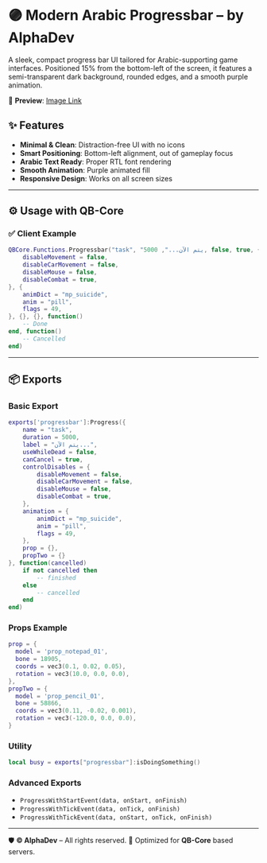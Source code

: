 # 🟣 Modern Arabic Progressbar – by AlphaDev

A sleek, compact progress bar UI tailored for Arabic-supporting game interfaces. Positioned 15% from the bottom-left of the screen, it features a semi-transparent dark background, rounded edges, and a smooth purple animation.

🔗 **Preview**: [Image Link](https://cdn.discordapp.com/attachments/1377513657738596503/1378240052273872997/image.png)

## ✨ Features

* **Minimal & Clean**: Distraction-free UI with no icons
* **Smart Positioning**: Bottom-left alignment, out of gameplay focus
* **Arabic Text Ready**: Proper RTL font rendering
* **Smooth Animation**: Purple animated fill
* **Responsive Design**: Works on all screen sizes

---

## ⚙️ Usage with QB-Core

### ✅ Client Example

```lua
QBCore.Functions.Progressbar("task", "يتم الآن...", 5000, false, true, {
    disableMovement = false,
    disableCarMovement = false,
    disableMouse = false,
    disableCombat = true,
}, {
    animDict = "mp_suicide",
    anim = "pill",
    flags = 49,
}, {}, {}, function()
    -- Done
end, function()
    -- Cancelled
end)
```

---

## 📦 Exports

### Basic Export

```lua
exports['progressbar']:Progress({
    name = "task",
    duration = 5000,
    label = "يتم الآن...",
    useWhileDead = false,
    canCancel = true,
    controlDisables = {
        disableMovement = false,
        disableCarMovement = false,
        disableMouse = false,
        disableCombat = true,
    },
    animation = {
        animDict = "mp_suicide",
        anim = "pill",
        flags = 49,
    },
    prop = {},
    propTwo = {}
}, function(cancelled)
    if not cancelled then
        -- finished
    else
        -- cancelled
    end
end)
```

### Props Example

```lua
prop = {
  model = 'prop_notepad_01',
  bone = 18905,
  coords = vec3(0.1, 0.02, 0.05),
  rotation = vec3(10.0, 0.0, 0.0),
},
propTwo = {
  model = 'prop_pencil_01',
  bone = 58866,
  coords = vec3(0.11, -0.02, 0.001),
  rotation = vec3(-120.0, 0.0, 0.0),
}
```

### Utility

```lua
local busy = exports["progressbar"]:isDoingSomething()
```

### Advanced Exports

* `ProgressWithStartEvent(data, onStart, onFinish)`
* `ProgressWithTickEvent(data, onTick, onFinish)`
* `ProgressWithTickEvent(data, onStart, onTick, onFinish)`

---

🛡️ **© AlphaDev** – All rights reserved.
🔧 Optimized for **QB-Core** based servers.
